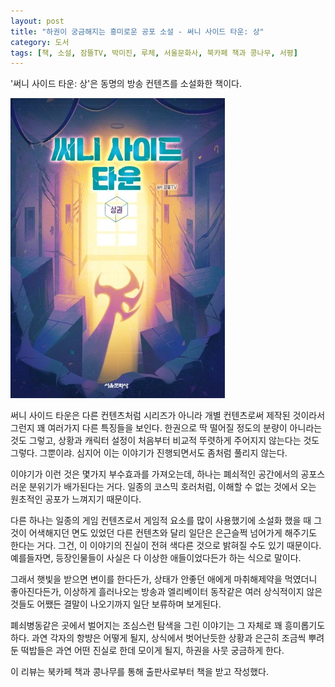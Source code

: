 ```yaml
---
layout: post
title: "하권이 궁금해지는 흥미로운 공포 소설 - 써니 사이드 타운: 상"
category: 도서
tags: [책, 소설, 잠뜰TV, 박미진, 루체, 서울문화사, 북카페 책과 콩나무, 서평]
---
```


'써니 사이드 타운: 상'은
동명의 방송 컨텐츠를 소설화한 책이다.

![표지](/images/sleepground-sunny-side-town-1-book-h480.jpg)

써니 사이드 타운은 다른 컨텐츠처럼 시리즈가 아니라 개별 컨텐츠로써 제작된 것이라서 그런지
꽤 여러가지 다른 특징들을 보인다.
한권으로 딱 떨어질 정도의 분량이 아니라는 것도 그렇고,
상황과 캐릭터 설정이 처음부터 비교적 뚜렷하게 주어지지 않는다는 것도 그렇다.
그뿐이랴. 심지어 이는 이야기가 진행되면서도 좀처럼 풀리지 않는다.

이야기가 이런 것은 몇가지 부수효과를 가져오는데,
하나는 폐쇠적인 공간에서의 공포스러운 분위기가 배가된다는 거다.
일종의 코스믹 호러처럼, 이해할 수 없는 것에서 오는 원초적인 공포가 느껴지기 때문이다.

다른 하나는 일종의 게임 컨텐츠로서 게임적 요소를 많이 사용했기에
소설화 했을 때 그것이 어색해지던 면도 있었던 다른 컨텐츠와 달리
일단은 은근슬쩍 넘어가게 해주기도 한다는 거다.
그건, 이 이야기의 진실이 전혀 색다른 것으로 밝혀질 수도 있기 때문이다.
예를들자면, 등장인물들이 사실은 다 이상한 애들이었다든가 하는 식으로 말이다.

그래서 햇빛을 받으면 변이를 한다든가,
상태가 안좋던 애에게 마취해제약을 먹였더니 좋아진다든가,
이상하게 흘러나오는 방송과 엘리베이터 동작같은
여러 상식적이지 않은 것들도
어쨌든 결말이 나오기까지 일단 보류하며 보게된다.

폐쇠병동같은 곳에서 벌어지는 조심스런 탐색을 그린 이야기는
그 자체로 꽤 흥미롭기도 하다.
과연 각자의 항뱡은 어떻게 될지,
상식에서 벗어난듯한 상황과
은근히 조금씩 뿌려둔 떡밥들은
과연 어떤 진실로 한데 모이게 될지,
하권을 사뭇 궁금하게 한다.



<div class="im im-info">
이 리뷰는 북카페 책과 콩나무를 통해 출판사로부터 책을 받고 작성했다.
</div>
